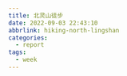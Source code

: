 ```yaml
---
title: 北灵山徒步
date: 2022-09-03 22:43:10
abbrlink: hiking-north-lingshan
categories:
  - report
tags:
  - week
---
```

